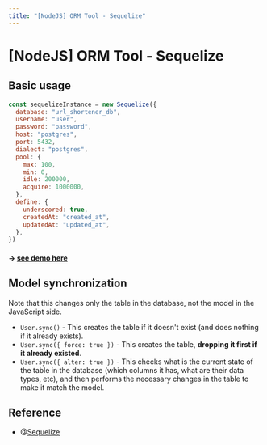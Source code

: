 ```yaml
---
title: "[NodeJS] ORM Tool - Sequelize"
---
```


# [NodeJS] ORM Tool - Sequelize

## Basic usage

```javascript
const sequelizeInstance = new Sequelize({
  database: "url_shortener_db",
  username: "user",
  password: "password",
  host: "postgres",
  port: 5432,
  dialect: "postgres",
  pool: {
    max: 100,
    min: 0,
    idle: 200000,
    acquire: 1000000,
  },
  define: {
    underscored: true,
    createdAt: "created_at",
    updatedAt: "updated_at",
  },
})
```

#### -> [see demo here](https://github.com/Ruila/url-shortener-backend)

## Model synchronization

Note that this changes only the table in the database, not the model in the JavaScript side.

+ `User.sync()` - This creates the table if it doesn't exist (and does nothing if it already exists).
+ `User.sync({ force: true })` - This creates the table, **dropping it first if it already existed**.
+ `User.sync({ alter: true })` - This checks what is the current state of the table in the database (which columns it has, what are their data types, etc), and then performs the necessary changes in the table to make it match the model.

## Reference

+ @[Sequelize](https://sequelize.org/docs/v6/)
